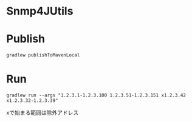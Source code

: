 Snmp4JUtils
===

# Publish

```sh:ローカルリポジトリにpublish
gradlew publishToMavenLocal
```


# Run

```sh:アドレス範囲検索
gradlew run --args "1.2.3.1-1.2.3.100 1.2.3.51-1.2.3.151 x1.2.3.42 x1.2.3.32-1.2.3.39"
```
xで始まる範囲は除外アドレス


